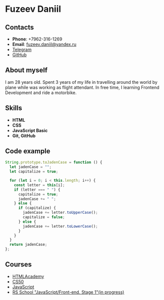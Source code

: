 # **Fuzeev Daniil**

## Contacts

- **Phone**: +7962-316-1269
- **Email**: fuzeev.daniil@yandex.ru
- [Telegram](https://t.me/denfi69)
- [GitHub](https://github.com/Denfi92)

## About myself

I am 28 years old. Spent 3 years of my life in travelling around the world by plane while was working as flight attendant. In free time, I learning Frontend Development and ride a motorbike.

## Skills

- **HTML**
- **CSS**
- **JavaScript Basic**
- **Git, GitHub**

## Code example

```js
String.prototype.toJadenCase = function () {
  let jadenCase = "";
  let capitalize = true;

  for (let i = 0; i < this.length; i++) {
    const letter = this[i];
    if (letter === " ") {
      capitalize = true;
      jadenCase += " ";
    } else {
      if (capitalize) {
        jadenCase += letter.toUpperCase();
        capitalize = false;
      } else {
        jadenCase += letter.toLowerCase();
      }
    }
  }
  return jadenCase;
};
```

## Courses

- [HTMLAcademy](https://htmlacademy.ru/)
- [CS50](https://javarush.ru/quests/QUEST_HARVARD_CS50)
- [JavaScript](https://learn.javascript.ru/)
- [RS School "JavaScript/Front-end. Stage 1"(in progress)](https://rs.school/)
